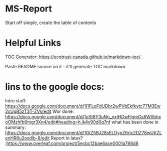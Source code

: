 # MS-Report
Start off simple, create the table of contents

# Helpful Links

TOC Generator: https://ecotrust-canada.github.io/markdown-toc/

Paste README source on it - it'll generate TOC markdown.

# lins to the google docs:
Intro stuff: https://docs.google.com/document/d/1I1FLqFdUDbr2wPVbEkfkytc77M3Ew2cUgB5zT3T-ZVs/edit
Wor done: https://docs.google.com/document/d/1oSt8Y3uNn_nxlHGwFlgmGs6W0bhxoOMzhfb9mgr3Xn4/edit#heading=h.ik4y90d0q7nf
what has been done in summary: https://docs.google.com/document/d/1GtZ5BJ28sELDypZ6rjc2DZ78wUXZLenHR6u2oxdlb-8/edit
Report in latex? :https://www.overleaf.com/project/5ecbc12bae6ace0001a798d8
